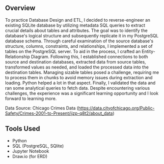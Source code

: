 ## Overview
To practice Database Design and ETL, I decided to reverse-engineer an existing SQLite database by utilizing metadata SQL queries to extract crucial details about tables and attributes. The goal was to identify the database's logical structure and subsequently replicate it in my PostgreSQL database schema. Through careful examination of the source database's structure, columns, constraints, and relationships, I implemented a set of tables on the PostgreSQL server. To aid in the process, I crafted an Entity-Relationship Diagram. Following this, I established connections to both source and destination databases, extracted data from source tables, transformed values as needed, and loaded the processed data into the destination tables. Managing sizable tables posed a challenge, requiring me to process them in chunks to avoid memory issues during extraction and loading. Python helped a lot in that aspect. Finally, I validated the data and ran some analytical queries to fetch data. Despite encountering various challenges, the experience was a significant learning opportunity and I look forward to learning more. 

Data Source: Chicago Crimes Data (https://data.cityofchicago.org/Public-Safety/Crimes-2001-to-Present/ijzp-q8t2/about_data)

## Tools Used
* Python
* SQL (PostgreSQL, SQlite)
* Jupyter Notebook
* Draw.io (for ERD)

